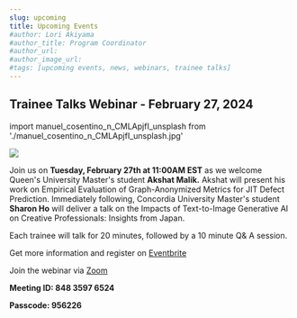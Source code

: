 ```yaml
---
slug: upcoming
title: Upcoming Events
#author: Lori Akiyama
#author_title: Program Coordinator 
#author_url: 
#author_image_url: 
#tags: [upcoming events, news, webinars, trainee talks]
---
```


## Trainee Talks Webinar - February 27, 2024


import manuel_cosentino_n_CMLApjfI_unsplash from './manuel_cosentino_n_CMLApjfI_unsplash.jpg'

<p class="manuel_cosentino_n_CMLApjfI_unsplash"><img src={manuel_cosentino_n_CMLApjfI_unsplash}/></p>

Join us on **Tuesday, February 27th at 11:00AM EST**  as we welcome Queen's University Master's student **Akshat Malik.**  Akshat will present his work on Empirical Evaluation of Graph-Anonymized Metrics for JIT Defect Prediction.  Immediately following, Concordia University Master's student **Sharon Ho** will deliver a talk on the Impacts of Text-to-Image Generative AI on Creative Professionals: Insights from Japan.

Each trainee will talk for 20 minutes, followed by a 10 minute Q& A session.

Get more information and register on  [Eventbrite](https://www.eventbrite.ca/e/829036629877?aff=oddtdtcreator)


Join the webinar via [Zoom](https://concordia-ca.zoom.us/j/84835976524?pwd=bEFXcGZxNWlQRDRUOFRtYThLQkhwQT09)

**Meeting ID:  848 3597 6524**

**Passcode:  956226**

